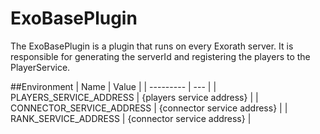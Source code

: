 # ExoBasePlugin
The ExoBasePlugin is a plugin that runs on every Exorath server. It is responsible for generating the serverId and registering the players to the PlayerService.

##Environment
| Name | Value |
| --------- | --- |
| PLAYERS_SERVICE_ADDRESS | {players service address} |
| CONNECTOR_SERVICE_ADDRESS | {connector service address} |
| RANK_SERVICE_ADDRESS | {connector service address} |